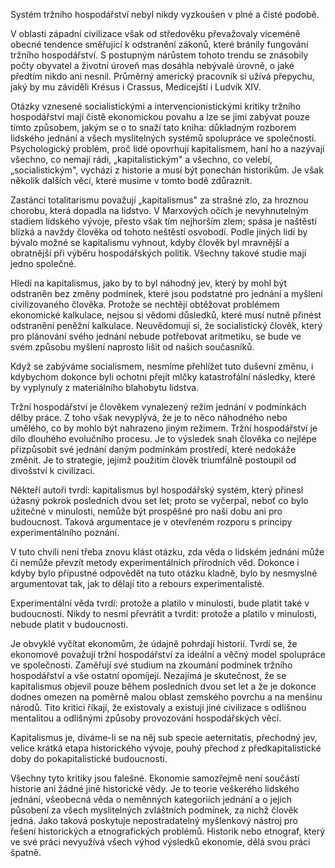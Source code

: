 Systém tržního hospodářství nebyl nikdy vyzkoušen v plné a čisté podobě.

V oblasti západní civilizace však od středověku převažovaly víceméně obecné tendence směřující k odstranění zákonů, které bránily fungování tržního hospodářství. S postupným nárůstem tohoto trendu se znásobily počty obyvatel a životní úroveň mas dosáhla nebývalé úrovně, o jaké předtím nikdo ani nesnil. Průměrný americký pracovník si užívá přepychu, jaký by mu záviděli Krésus i Crassus, Medicejští i Ludvík XIV.

Otázky vznesené socialistickými a intervencionistickými kritiky tržního hospodářství mají čistě ekonomickou povahu a lze se jimi zabývat pouze tímto způsobem, jakým se o to snaží tato kniha: důkladným rozborem lidského jednání a všech myslitelných systémů spolupráce ve společnosti. Psychologický problém, proč lidé opovrhují kapitalismem, haní ho a nazývají všechno, co nemají rádi, „kapitalistickým" a všechno, co velebí, „socialistickým", vychází z historie a musí být ponechán historikům. Je však několik dalších věcí, které musíme v tomto bodě zdůraznit.

Zastánci totalitarismu považují „kapitalismus" za strašné zlo, za hroznou chorobu, která dopadla na lidstvo. V Marxových očích je nevyhnutelným stadiem lidského vývoje, přesto však tím nejhorším zlem; spása je naštěstí blízká a navždy člověka od tohoto neštěstí osvobodí. Podle jiných lidí by bývalo možné se kapitalismu vyhnout, kdyby člověk byl mravnější a obratnější při výběru hospodářských politik. Všechny takové studie mají jedno společné.

Hledí na kapitalismus, jako by to byl náhodný jev, který by mohl být odstraněn bez změny podmínek, které jsou podstatné pro jednání a myšlení civilizovaného člověka. Protože se nechtějí obtěžovat problémem ekonomické kalkulace, nejsou si vědomi důsledků, které musí nutně přinést odstranění peněžní kalkulace. Neuvědomují si, že socialistický člověk, který pro plánování svého jednání nebude potřebovat aritmetiku, se bude ve svém způsobu myšlení naprosto lišit od našich současníků.

Když se zabýváme socialismem, nesmíme přehlížet tuto duševní změnu, i kdybychom dokonce byli ochotni přejít mlčky katastrofální následky, které by vyplynuly z materiálního blahobytu lidstva.

Tržní hospodářství je člověkem vynalezený režim jednání v podmínkách dělby práce. Z toho však nevyplývá, že je to něco náhodného nebo umělého, co by mohlo být nahrazeno jiným režimem. Tržní hospodářství je dílo dlouhého evolučního procesu. Je to výsledek snah člověka co nejlépe přizpůsobit své jednání daným podmínkám prostředí, které nedokáže změnit. Je to strategie, jejímž použitím člověk triumfálně postoupil od divošství k civilizaci.

Někteří autoři tvrdí: kapitalismus byl hospodářský systém, který přinesl úžasný pokrok posledních dvou set let; proto se vyčerpal, neboť co bylo užitečné v minulosti, nemůže být prospěšné pro naši dobu ani pro budoucnost. Taková argumentace je v otevřeném rozporu s principy experimentálního poznání.

V tuto chvíli není třeba znovu klást otázku, zda věda o lidském jednání může či nemůže převzít metody experimentálních přírodních věd. Dokonce i kdyby bylo přípustné odpovědět na tuto otázku kladně, bylo by nesmyslné argumentovat tak, jak to dělají tito a rebours experimentalisté.

Experimentální věda tvrdí: protože a platilo v minulosti, bude platit také v budoucnosti. Nikdy to nesmí převrátit a tvrdit: protože a platilo v minulosti, nebude platit v budoucnosti.

Je obvyklé vyčítat ekonomům, že údajně pohrdají historií. Tvrdí se, že ekonomové považují tržní hospodářství za ideální a věčný model spolupráce ve společnosti. Zaměřují své studium na zkoumání podmínek tržního hospodářství a vše ostatní opomíjejí. Nezajímá je skutečnost, že se kapitalismus objevil pouze během posledních dvou set let a že je dokonce dodnes omezen na poměrně malou oblast zemského povrchu a na menšinu národů. Tito kritici říkají, že existovaly a existují jiné civilizace s odlišnou mentalitou a odlišnými způsoby provozování hospodářských věcí.

Kapitalismus je, díváme-li se na něj sub specie aeternitatis, přechodný jev, velice krátká etapa historického vývoje, pouhý přechod z předkapitalistické doby do pokapitalistické budoucnosti.

Všechny tyto kritiky jsou falešné. Ekonomie samozřejmě není součástí historie ani žádné jiné historické vědy. Je to teorie veškerého lidského jednání, všeobecná věda o neměnných kategoriích jednání a o jejich působení za všech myslitelných zvláštních podmínek, za nichž člověk jedná. Jako taková poskytuje nepostradatelný myšlenkový nástroj pro řešení historických a etnografických problémů. Historik nebo etnograf, který ve své práci nevyužívá všech výhod výsledků ekonomie, dělá svou práci špatně.